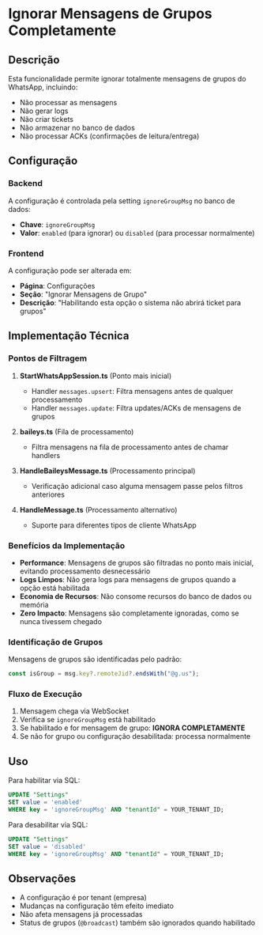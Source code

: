 # Ignorar Mensagens de Grupos Completamente

## Descrição
Esta funcionalidade permite ignorar totalmente mensagens de grupos do WhatsApp, incluindo:
- Não processar as mensagens
- Não gerar logs
- Não criar tickets
- Não armazenar no banco de dados
- Não processar ACKs (confirmações de leitura/entrega)

## Configuração

### Backend
A configuração é controlada pela setting `ignoreGroupMsg` no banco de dados:
- **Chave**: `ignoreGroupMsg`
- **Valor**: `enabled` (para ignorar) ou `disabled` (para processar normalmente)

### Frontend
A configuração pode ser alterada em:
- **Página**: Configurações
- **Seção**: "Ignorar Mensagens de Grupo"
- **Descrição**: "Habilitando esta opção o sistema não abrirá ticket para grupos"

## Implementação Técnica

### Pontos de Filtragem

1. **StartWhatsAppSession.ts** (Ponto mais inicial)
   - Handler `messages.upsert`: Filtra mensagens antes de qualquer processamento
   - Handler `messages.update`: Filtra updates/ACKs de mensagens de grupos

2. **baileys.ts** (Fila de processamento)
   - Filtra mensagens na fila de processamento antes de chamar handlers

3. **HandleBaileysMessage.ts** (Processamento principal)
   - Verificação adicional caso alguma mensagem passe pelos filtros anteriores

4. **HandleMessage.ts** (Processamento alternativo)
   - Suporte para diferentes tipos de cliente WhatsApp

### Benefícios da Implementação

- **Performance**: Mensagens de grupos são filtradas no ponto mais inicial, evitando processamento desnecessário
- **Logs Limpos**: Não gera logs para mensagens de grupos quando a opção está habilitada
- **Economia de Recursos**: Não consome recursos do banco de dados ou memória
- **Zero Impacto**: Mensagens são completamente ignoradas, como se nunca tivessem chegado

### Identificação de Grupos

Mensagens de grupos são identificadas pelo padrão:
```javascript
const isGroup = msg.key?.remoteJid?.endsWith("@g.us");
```

### Fluxo de Execução

1. Mensagem chega via WebSocket
2. Verifica se `ignoreGroupMsg` está habilitado
3. Se habilitado e for mensagem de grupo: **IGNORA COMPLETAMENTE**
4. Se não for grupo ou configuração desabilitada: processa normalmente

## Uso

Para habilitar via SQL:
```sql
UPDATE "Settings" 
SET value = 'enabled' 
WHERE key = 'ignoreGroupMsg' AND "tenantId" = YOUR_TENANT_ID;
```

Para desabilitar via SQL:
```sql
UPDATE "Settings" 
SET value = 'disabled' 
WHERE key = 'ignoreGroupMsg' AND "tenantId" = YOUR_TENANT_ID;
```

## Observações

- A configuração é por tenant (empresa)
- Mudanças na configuração têm efeito imediato
- Não afeta mensagens já processadas
- Status de grupos (`@broadcast`) também são ignorados quando habilitado 